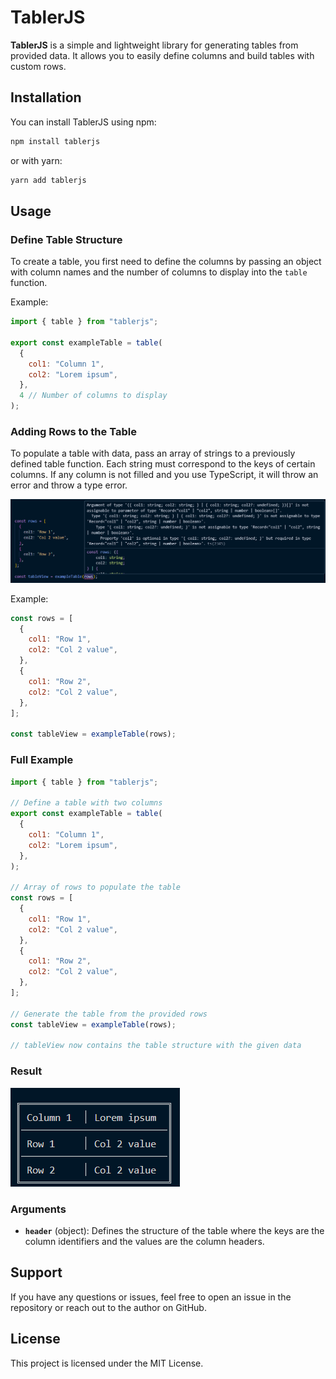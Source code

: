 # TablerJS

**TablerJS** is a simple and lightweight library for generating tables from provided data. It allows you to easily define columns and build tables with custom rows.

## Installation

You can install TablerJS using npm:

```bash
npm install tablerjs
```

or with yarn:

```bash
yarn add tablerjs
```

## Usage

### Define Table Structure

To create a table, you first need to define the columns by passing an object with column names and the number of columns to display into the `table` function.

Example:

```javascript
import { table } from "tablerjs";

export const exampleTable = table(
  {
    col1: "Column 1",
    col2: "Lorem ipsum",
  },
  4 // Number of columns to display
);
```

### Adding Rows to the Table

To populate a table with data, pass an array of strings to a previously defined table function. Each string must correspond to the keys of certain columns. If any column is not filled and you use TypeScript, it will throw an error and throw a type error.

<img src="assets/screenshots/type_error.png">

Example:

```javascript
const rows = [
  {
    col1: "Row 1",
    col2: "Col 2 value",
  },
  {
    col1: "Row 2",
    col2: "Col 2 value",
  },
];

const tableView = exampleTable(rows);
```

### Full Example

```javascript
import { table } from "tablerjs";

// Define a table with two columns
export const exampleTable = table(
  {
    col1: "Column 1",
    col2: "Lorem ipsum",
  },
);

// Array of rows to populate the table
const rows = [
  {
    col1: "Row 1",
    col2: "Col 2 value",
  },
  {
    col1: "Row 2",
    col2: "Col 2 value",
  },
];

// Generate the table from the provided rows
const tableView = exampleTable(rows);

// tableView now contains the table structure with the given data
```

### Result

<img src="assets/screenshots/table_result.png">

### Arguments

- **`header`** (object): Defines the structure of the table where the keys are the column identifiers and the values are the column headers.

## Support

If you have any questions or issues, feel free to open an issue in the repository or reach out to the author on GitHub.

## License

This project is licensed under the MIT License.
